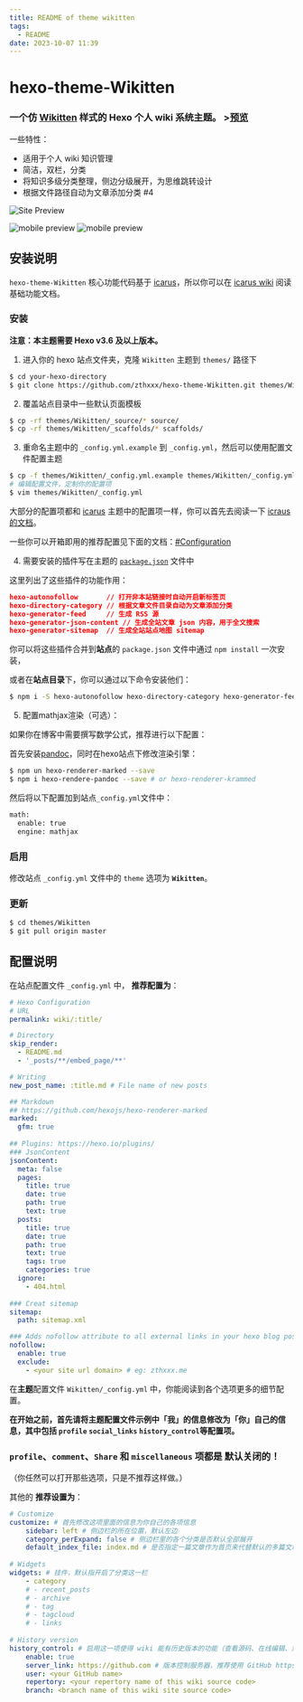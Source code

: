 ```yaml
---
title: README of theme wikitten
tags:
  - README
date: 2023-10-07 11:39
---
```

# hexo-theme-Wikitten

### 一个仿 [Wikitten](https://wikitten.vizuina.com/) 样式的 Hexo 个人 wiki 系统主题。 >[预览](http://wiki.zthxxx.me/)

一些特性：

- 适用于个人 wiki 知识管理
- 简洁，双栏，分类
- 将知识多级分类整理，侧边分级展开，为思维跳转设计
- 根据文件路径自动为文章添加分类 #4

![Site Preview](./source/images/SitePreview.png)



![mobile preview](./source/images/mobile1.png) ![mobile preview](./source/images/mobile2.png)



## 安装说明

`hexo-theme-Wikitten` 核心功能代码基于 [icarus](https://github.com/ppoffice/hexo-theme-icarus)，所以你可以在 [icarus wiki](https://github.com/ppoffice/hexo-theme-icarus/wiki) 阅读基础功能文档。

### 安装

**注意：本主题需要 Hexo v3.6 及以上版本。**

1. 进入你的 hexo 站点文件夹，克隆 `Wikitten` 主题到 `themes/` 路径下

```bash
$ cd your-hexo-directory
$ git clone https://github.com/zthxxx/hexo-theme-Wikitten.git themes/Wikitten
```

2. 覆盖站点目录中一些默认页面模板

```bash
$ cp -rf themes/Wikitten/_source/* source/
$ cp -rf themes/Wikitten/_scaffolds/* scaffolds/
```

3. 重命名主题中的 `_config.yml.example` 到 `_config.yml`，然后可以使用配置文件配置主题

```bash
$ cp -f themes/Wikitten/_config.yml.example themes/Wikitten/_config.yml
# 编辑配置文件，定制你的配置项
$ vim themes/Wikitten/_config.yml
```

大部分的配置项都和 [icarus](https://github.com/ppoffice/hexo-theme-icarus) 主题中的配置项一样，你可以首先去阅读一下 [icraus 的文档](https://github.com/ppoffice/hexo-theme-icarus/wiki)。

一些你可以开箱即用的推荐配置见下面的文档：[#Configuration](#Configuration)

4. 需要安装的插件写在主题的 [`package.json`](./package.json) 文件中

这里列出了这些插件的功能作用：

```json
hexo-autonofollow	    // 打开非本站链接时自动开启新标签页
hexo-directory-category // 根据文章文件目录自动为文章添加分类
hexo-generator-feed	    // 生成 RSS 源
hexo-generator-json-content	// 生成全站文章 json 内容，用于全文搜索
hexo-generator-sitemap	// 生成全站站点地图 sitemap
```

你可以将这些插件合并到**站点**的 `package.json` 文件中通过 `npm install` 一次安装，

或者在**站点目录**下，你可以通过以下命令安装他们：

```bash
$ npm i -S hexo-autonofollow hexo-directory-category hexo-generator-feed hexo-generator-json-content hexo-generator-sitemap
```

5. 配置mathjax渲染（可选）：

如果你在博客中需要撰写数学公式，推荐进行以下配置：

首先安装[pandoc](https://pandoc.org/installing.html)，同时在hexo站点下修改渲染引擎：

```bash
$ npm un hexo-renderer-marked --save
$ npm i hexo-rendere-pandoc --save # or hexo-renderer-krammed
```

然后将以下配置加到站点`_config.yml`文件中：

```bash
math:
  enable: true
  engine: mathjax
```



### 启用

修改站点 `_config.yml` 文件中的 `theme` 选项为 **`Wikitten`**。

### 更新

```bash
$ cd themes/Wikitten
$ git pull origin master
```



## 配置说明

在站点配置文件 `_config.yml` 中， **推荐配置为**：

```yaml
# Hexo Configuration
# URL
permalink: wiki/:title/

# Directory
skip_render:
  - README.md
  - '_posts/**/embed_page/**'

# Writing
new_post_name: :title.md # File name of new posts

## Markdown
## https://github.com/hexojs/hexo-renderer-marked
marked:
  gfm: true
  
## Plugins: https://hexo.io/plugins/
### JsonContent
jsonContent:
  meta: false
  pages:
    title: true
    date: true
    path: true
    text: true
  posts:
    title: true
    date: true
    path: true
    text: true
    tags: true
    categories: true
  ignore:
    - 404.html
    
### Creat sitemap
sitemap:
  path: sitemap.xml

### Adds nofollow attribute to all external links in your hexo blog posts automatically.
nofollow:
  enable: true
  exclude:
    - <your site url domain> # eg: zthxxx.me
```

在**主题**配置文件 `Wikitten/_config.yml` 中，你能阅读到各个选项更多的细节配置。

**在开始之前，首先请将主题配置文件示例中「我」的信息修改为「你」自己的信息，其中包括 `profile` `social_links` `history_control`等配置项。**

### `profile`、`comment`、`Share` 和 `miscellaneous` 项都是 **默认关闭的**！ 

（你任然可以打开那些选项，只是不推荐这样做。）

其他的 **推荐设置为**：

```yaml
# Customize
customize: # 首先修改这项里面的信息为你自己的各项信息
    sidebar: left # 侧边栏的所在位置，默认左边
    category_perExpand: false # 侧边栏里的各个分类是否默认全部展开
    default_index_file: index.md # 是否指定一篇文章作为首页来代替默认的多篇文章的首页，没有此项的话就会显示默认的按时间顺序排列的文章
    
# Widgets
widgets: # 挂件，默认指开启了分类这一栏
    - category
    # - recent_posts
    # - archive
    # - tag
    # - tagcloud
    # - links
    
# History version 
history_control: # 启用这一项使得 wiki 能有历史版本的功能（查看源码、在线编辑、对比历史变动）
    enable: true
    server_link: https://github.com # 版本控制服务器，推荐使用 GitHub https://github.com
    user: <your GitHub name>
    repertory: <your repertory name of this wiki source code>
    branch: <branch name of this wiki site source code>

